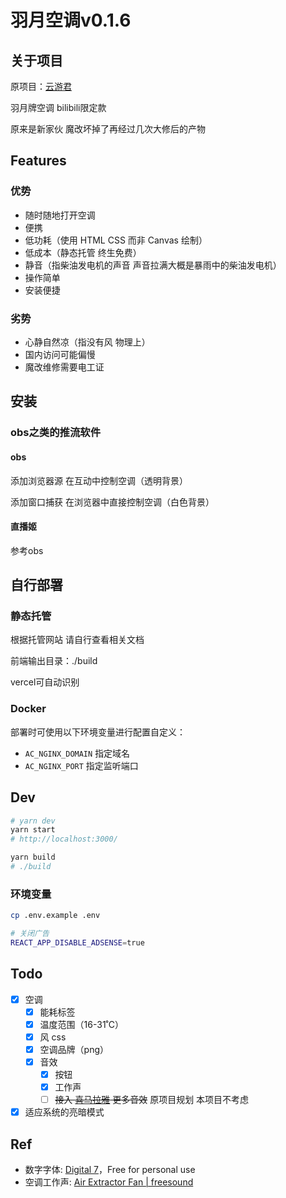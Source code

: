 # 羽月空调v0.1.6

## 关于项目

原项目：[云游君](https://github.com/YunYouJun/air-conditioner)

羽月牌空调 bilibili限定款

原来是新家伙 魔改坏掉了再经过几次大修后的产物

## Features

### 优势

- 随时随地打开空调
- 便携
- 低功耗（使用 HTML CSS 而非 Canvas 绘制）
- 低成本（静态托管 终生免费）
- 静音（指柴油发电机的声音 声音拉满大概是暴雨中的柴油发电机）
- 操作简单
- 安装便捷

### 劣势

- 心静自然凉（指没有风 物理上）
- 国内访问可能偏慢
- 魔改维修需要电工证

## 安装

### obs之类的推流软件

#### obs

添加浏览器源 在互动中控制空调（透明背景）

添加窗口捕获 在浏览器中直接控制空调（白色背景）

#### 直播姬

参考obs

## 自行部署

### 静态托管

根据托管网站 请自行查看相关文档

前端输出目录：./build

vercel可自动识别

### Docker

部署时可使用以下环境变量进行配置自定义：

- `AC_NGINX_DOMAIN` 指定域名
- `AC_NGINX_PORT` 指定监听端口

## Dev

```bash
# yarn dev
yarn start
# http://localhost:3000/

yarn build
# ./build
```

### 环境变量

```bash
cp .env.example .env
```

```bash
# 关闭广告
REACT_APP_DISABLE_ADSENSE=true
```

## Todo

- [x] 空调
  - [x] 能耗标签
  - [x] 温度范围（16-31˚C）
  - [x] 风 css
  - [x] 空调品牌（png）
  - [x] 音效
    - [x] 按钮
    - [x] 工作声
    - [ ] <s>接入 [喜马拉雅](https://m.ximalaya.com/sleepaudio/6?mixedTrackIds=331526646&utm_source=smxkt) 更多音效</s>  原项目规划 本项目不考虑
- [x] 适应系统的亮暗模式

## Ref

- 数字字体: [Digital 7](https://www.dafont.com/digital-7.font)，Free for personal use
- 空调工作声: [Air Extractor Fan | freesound](https://freesound.org/people/InspectorJ/sounds/403664/)
